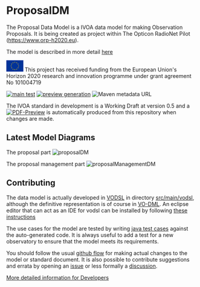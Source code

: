ProposalDM
===========

The Proposal Data Model is a IVOA data model for making Observation Proposals. It is being created as project within
The Opticon RadioNet Pilot (https://www.orp-h2020.eu).

The model is described in more detail [here](https://ivoa.github.io/ProposalDM/)

<p>
<img src="https://raw.githubusercontent.com/orppst/guide/main/docs/eu-flag.jpg" height="30" alt="EU Flag"/> This project has received funding from the European Union's Horizon 2020 research and innovation programme under grant agreement No 101004719
</p>

[![main test](https://github.com/ivoa/ProposalDM/actions/workflows/test.yml/badge.svg)](https://github.com/ivoa/ProposalDM/actions/workflows/test.yml/)
[![preview generation](https://github.com/ivoa/ProposalDM/actions/workflows/preview.yml/badge.svg)](https://github.com/ivoa/ProposalDM/actions/workflows/preview.yml/)
![Maven metadata URL](https://img.shields.io/maven-metadata/v?metadataUrl=https%3A%2F%2Foss.sonatype.org%2Fcontent%2Frepositories%2Fsnapshots%2Forg%2Fjavastro%2Fivoa%2Fdm%2Fproposaldm%2Fmaven-metadata.xml)



The IVOA standard in development is a Working Draft at version 0.5 and a
[![PDF-Preview](https://img.shields.io/badge/Preview-PDF-blue)](../../releases/download/auto-pdf-preview/ProposalDM-draft.pdf)
is automatically produced from this repository when changes are made.

Latest Model Diagrams
--------------------
The proposal part
![proposalDM](../../releases/download/auto-pdf-preview/proposaldm.vo-dml.png)

The proposal management part
![proposalManagementDM](../../releases/download/auto-pdf-preview/proposalManagement.vo-dml.png)


Contributing
-------------

The data model is actually developed in [VODSL](https://github.com/pahjbo/vodsl) in directory [src/main/vodsl](./src/main/vodsl), although the definitive 
representation is of course in [VO-DML](https://github.com/ivoa/vo-dml). An eclipse editor that can act as an IDE for 
vodsl can be installed by following [these instructions](https://github.com/ivoa/ProposalDM/wiki/Installing-the-Eclipse-VODSL-editor)

The use cases for the model are tested by writing [java test cases](./src/test/java/org/ivoa/dm/proposal/prop) against the auto-generated code. It is always useful
to add a test for a new observatory to ensure that the model meets its requirements.

You should follow the usual [github flow](https://docs.github.com/en/get-started/quickstart/github-flow) for making actual changes
to the model or standard document. It is also possible to contribute suggestions and errata by opening an [issue](../../issues) 
or less formally a [discussion](../../discussions).

[More detailed information for Developers](https://github.com/ivoa/ProposalDM/wiki/ProposalDM-developer-hints)